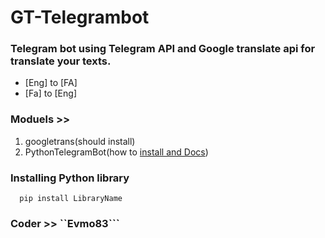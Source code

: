 # GT-Telegrambot
### Telegram bot using Telegram API and Google translate api for translate your texts.

  - [Eng] to [FA] 
  - [Fa] to [Eng]

 ### Moduels >>
  1. googletrans(should install)
  2. PythonTelegramBot(how to [install and Docs](https://python-telegram-bot.org/))
  
### Installing Python library
  ```
    pip install LibraryName
  ```
### Coder >> ``Evmo83```
